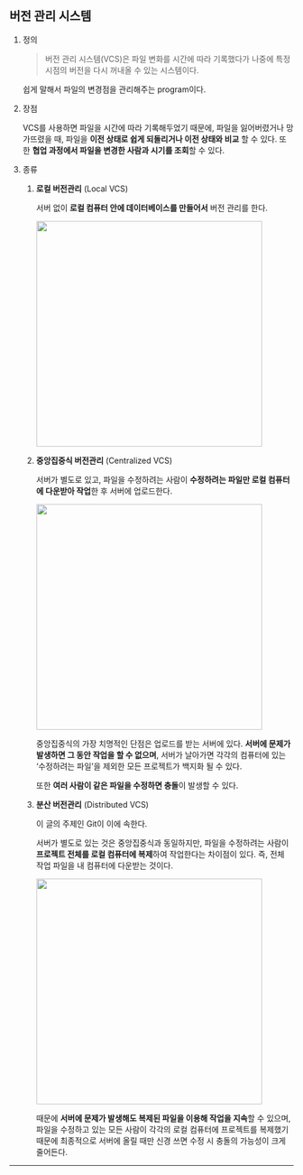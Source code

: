 ## 버전 관리 시스템

1. 정의

   > 버전 관리 시스템(VCS)은 파일 변화를 시간에 따라 기록했다가 나중에 특정 시점의 버전을 다시 꺼내올 수 있는 시스템이다.

   쉽게 말해서 파일의 변경점을 관리해주는 program이다.

2. 장점

   VCS를 사용하면 파일을 시간에 따라 기록해두었기 때문에, 파일을 잃어버렸거나 망가뜨렸을 때, 파일을 **이전 상태로 쉽게 되돌리거나 이전 상태와 비교** 할 수 있다. 또한 **협업 과정에서 파일을 변경한 사람과 시기를 조회**할 수 있다.

3. 종류

   1. **로컬 버전관리** (Local VCS)

      서버 없이 **로컬 컴퓨터 안에 데이터베이스를 만들어서** 버전 관리를 한다.

      <img src="https://github.com/user-attachments/assets/a1a9dcb5-bb3b-483a-b92e-cf2cd3ea187d" width="400"/>

   2. **중앙집중식 버전관리** (Centralized VCS)

      서버가 별도로 있고, 파일을 수정하려는 사람이 **수정하려는 파일만 로컬 컴퓨터에 다운받아 작업**한 후 서버에 업로드한다.

      <img src="https://github.com/user-attachments/assets/6bc422a5-4950-4bd2-aa5b-0be3a616b4a7" width="400"/>

      중앙집중식의 가장 치명적인 단점은 업로드를 받는 서버에 있다. **서버에 문제가 발생하면 그 동안 작업을 할 수 없으며**, 서버가 날아가면 각각의 컴퓨터에 있는 ‘수정하려는 파일’을 제외한 모든 프로젝트가 백지화 될 수 있다.

      또한 **여러 사람이 같은 파일을 수정하면 충돌**이 발생할 수 있다.

   3. **분산 버전관리** (Distributed VCS)

      이 글의 주제인 Git이 이에 속한다.

      서버가 별도로 있는 것은 중앙집중식과 동일하지만, 파일을 수정하려는 사람이 **프로젝트 전체를 로컬 컴퓨터에 복제**하여 작업한다는 차이점이 있다. 즉, 전체 작업 파일을 내 컴퓨터에 다운받는 것이다.

      <img src="https://github.com/user-attachments/assets/b62928d9-166b-478d-8f8b-76c40744284d" width="400"/>

      때문에 **서버에 문제가 발생해도 복제된 파일을 이용해 작업을 지속**할 수 있으며, 파일을 수정하고 있는 모든 사람이 각각의 로컬 컴퓨터에 프로젝트를 복제했기 때문에 최종적으로 서버에 올릴 때만 신경 쓰면 수정 시 충돌의 가능성이 크게 줄어든다.

---
